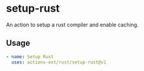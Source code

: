 # setup-rust
An action to setup a rust compiler and enable caching.

## Usage

```yaml
- name: Setup Rust
  uses: actions-ext/rust/setup-rust@v1
```
